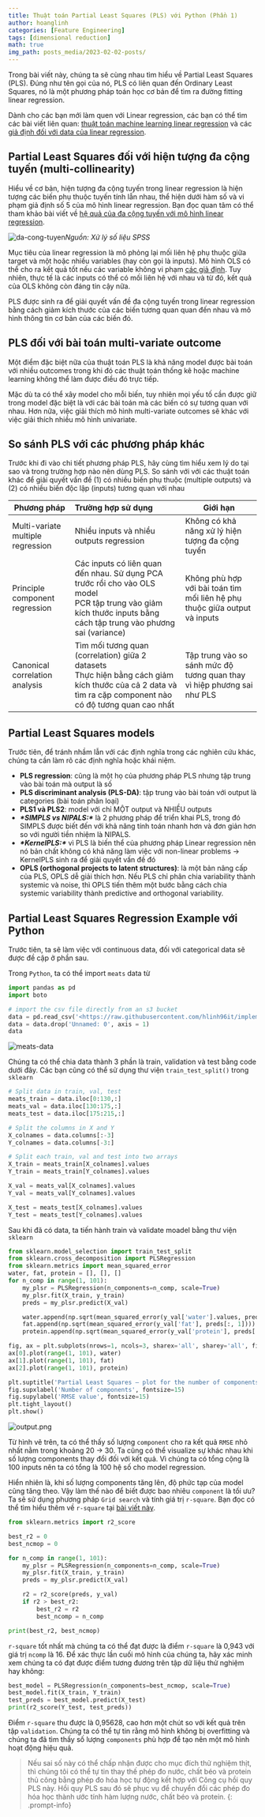 ```yaml
---
title: Thuật toán Partial Least Squares (PLS) với Python (Phần 1)
author: hoanglinh
categories: [Feature Engineering]
tags: [dimensional reduction]
math: true
img_path: posts_media/2023-02-02-posts/
---
```


Trong bài viết này, chúng ta sẽ cùng nhau tìm hiểu về Partial Least Squares (PLS). Đúng như tên gọi của nó, PLS có liên quan đến Ordinary Least Squares, nó là một phương pháp toán học cơ bản để tìm ra đường fitting linear regression.

Dành cho các bạn mới làm quen với Linear regression, các bạn có thể tìm các bài viết liên quan: [thuật toán machine learning linear regression](https://machinelearningcoban.com/2016/12/28/linearregression/) và các [giả định đối với data của linear regression](https://www.notion.so/deba871a26d34c67bac023a447fab221).

## Partial Least Squares đối với hiện tượng đa cộng tuyến (multi-collinearity)

Hiểu về cơ bản, hiện tượng đa cộng tuyến trong linear regression là hiện tượng các biến phụ thuộc tuyến tính lẫn nhau, thể hiện dưới hàm số và vi phạm giả định số 5 của mô hình linear regression. Bạn đọc quan tâm có thể tham khảo bài viết về [hệ quả của đa cộng tuyến với mô hình linear regression](https://www.notion.so/6cb85c40ecdf4a3abbd01f634f1c3508).

![da-cong-tuyen](Da-cong-tuyen.png)_Nguồn: Xử lý số liệu SPSS_

Mục tiêu của linear regression là mô phỏng lại mối liên hệ phụ thuộc giữa target và một hoặc nhiều variables (hay còn gọi là inputs). Mô hình OLS có thể cho ra kết quả tốt nếu các variable không vi phạm [các giả định](https://www.notion.so/deba871a26d34c67bac023a447fab221). Tuy nhiên, thực tế là các inputs có thể có mối liên hệ với nhau và từ đó, kết quả của OLS không còn đáng tin cậy nữa.

PLS được sinh ra để giải quyết vấn đề đa cộng tuyến trong linear regression bằng cách giảm kích thước của các biến tương quan quan đến nhau và mô hình thông tin cơ bản của các biến đó.

## PLS đối với bài toán multi-variate outcome

Một điểm đặc biệt nữa của thuật toán PLS là khả năng model được bài toán với nhiều outcomes trong khi đó các thuật toán thống kê hoặc machine learning không thể làm được điều đó trực tiếp.

Mặc dù ta có thể xây model cho mỗi biến, tuy nhiên mọi yếu tố cần được giữ trong model đặc biệt là với các bài toán mà các biến có sự tương quan với nhau. Hơn nữa, việc giải thích mô hình multi-variate outcomes sẽ khác với việc giải thích nhiều mô hình univariate.

## So sánh PLS với các phương pháp khác

Trước khi đi vào chi tiết phương pháp PLS, hãy cùng tìm hiểu xem lý do tại sao và trong trường hợp nào nên dùng PLS. So sánh với với các thuật toán khác để giải quyết vấn đề (1) có nhiều biến phụ thuộc (multiple outputs) và (2) có nhiều biến độc lập (inputs) tương quan với nhau

| Phương pháp                       | Trường hợp sử dụng                                           | Giới hạn                                                     |
| --------------------------------- | :----------------------------------------------------------- | ------------------------------------------------------------ |
| Multi-variate multiple regression | Nhiều inputs và nhiều outputs regression                     | Không có khả năng xử lý hiện tượng đa cộng tuyến             |
| Principle component regression    | Các inputs có liên quan đến nhau. Sử dụng PCA trước rồi cho vào OLS model<br />PCR tập trung vào giảm kích thước inputs bằng cách tập trung vào phương sai (variance) | Không phù hợp với bài toán tìm mối liên hệ phụ thuộc giữa output và inputs |
| Canonical correlation analysis    | Tìm mối tương quan (correlation) giữa 2 datasets<br />Thực hiện bằng cách giảm kích thước của cả 2 data và tìm ra cặp component nào có độ tương quan cao nhất | Tập trung vào so sánh mức độ tương quan thay vì hiệp phương sai như PLS |

## Partial Least Squares models

Trước tiên, để tránh nhầm lẫn với các định nghĩa trong các nghiên cứu khác, chúng ta cần làm rõ các định nghĩa hoặc khái niệm.

- **PLS regression**: cũng là một họ của phương pháp PLS nhưng tập trung vào bài toán mà output là số
- **PLS discriminant analysis (PLS-DA)**: tập trung vào bài toán với output là categories (bài toán phân loại)
- **PLS1 và PLS2**: model với chỉ MỘT output và NHIỀU outputs
- ***\*SIMPLS vs NIPALS:\**** là 2 phương pháp để triển khai PLS, trong đó SIMPLS được biết đến với khả năng tính toán nhanh hơn và đơn giản hơn so với người tiền nhiệm là NIPALS.
- ***\*KernelPLS:\**** vì PLS là biến thể của phương pháp Linear regression nên nó bản chất không có khả năng làm việc với non-linear problems → KernelPLS sinh ra để giải quyết vấn đề đó
- **OPLS (orthogonal projects to latent structures)**: là một bản nâng cấp của PLS, OPLS dễ giải thích hơn. Nếu PLS chỉ phân chia variability thành systemic và noise, thì OPLS tiến thêm một bước bằng cách chia systemic variability thành predictive and orthogonal variability.

## Partial Least Squares Regression Example với Python

Trước tiên, ta sẽ làm việc với continuous data, đối với categorical data sẽ được đề cập ở phần sau.

Trong `Python`, ta có thể import `meats` data từ

```python
import pandas as pd
import boto

# import the csv file directly from an s3 bucket
data = pd.read_csv('<https://raw.githubusercontent.com/hlinh96it/implement_algorithm/main/Regression_Algorithms/meats.csv>')
data = data.drop('Unnamed: 0', axis = 1)
data
```

![meats-data](meats-data.png)

Chúng ta có thể chia data thành 3 phần là train, validation và test bằng code dưới đây. Các bạn cũng có thể sử dụng thư viện `train_test_split()` trong `sklearn`

```python
# Split data in train, val, test
meats_train = data.iloc[0:130,:]
meats_val = data.iloc[130:175,:]
meats_test = data.iloc[175:215,:]

# Split the columns in X and Y
X_colnames = data.columns[:-3]
Y_colnames = data.columns[-3:]

# Split each train, val and test into two arrays
X_train = meats_train[X_colnames].values
Y_train = meats_train[Y_colnames].values

X_val = meats_val[X_colnames].values
Y_val = meats_val[Y_colnames].values

X_test = meats_test[X_colnames].values
Y_test = meats_test[Y_colnames].values
```

Sau khi đã có data, ta tiến hành train và validate moadel bằng thư viện `sklearn`

```python
from sklearn.model_selection import train_test_split
from sklearn.cross_decomposition import PLSRegression
from sklearn.metrics import mean_squared_error
water, fat, protein = [], [], []
for n_comp in range(1, 101):
    my_plsr = PLSRegression(n_components=n_comp, scale=True)
    my_plsr.fit(X_train, y_train)
    preds = my_plsr.predict(X_val)

    water.append(np.sqrt(mean_squared_error(y_val['water'].values, preds[:, 0])))
    fat.append(np.sqrt(mean_squared_error(y_val['fat'], preds[:, 1])))
    protein.append(np.sqrt(mean_squared_error(y_val['protein'], preds[:, 2])))

fig, ax = plt.subplots(nrows=1, ncols=3, sharex='all', sharey='all', figsize=(16, 4))
ax[0].plot(range(1, 101), water)
ax[1].plot(range(1, 101), fat)
ax[2].plot(range(1, 101), protein)

plt.suptitle('Partial Least Squares — plot for the number of components', fontsize=18)
fig.supxlabel('Number of components', fontsize=15)
fig.supylabel('RMSE value', fontsize=15)
plt.tight_layout()
plt.show()
```

![output.png](pls_comps.png)

Từ hình vẽ trên, ta có thể thấy số lượng `component` cho ra kết quả `RMSE` nhỏ nhất nằm trong khoảng 20 → 30. Ta cũng có thể visualize sự khác nhau khi số lượng components thay đổi đối với kết quả. Vì chúng ta có tổng cộng là 100 inputs nên ta có tổng là 100 hệ số cho model regression.

Hiển nhiên là, khi số lượng components tăng lên, độ phức tạp của model cũng tăng theo. Vậy làm thế nào để biết được bao nhiêu `component` là tối ưu? Ta sẽ sử dụng phương pháp `Grid search` và tính giá trị `r-square`. Bạn đọc có thể tìm hiểu thêm về `r-square` tại [bài viết này](https://www.notion.so/37daf433b45347338cc5afbe990bbe7a).

```python
from sklearn.metrics import r2_score

best_r2 = 0
best_ncmop = 0

for n_comp in range(1, 101):
    my_plsr = PLSRegression(n_components=n_comp, scale=True)
    my_plsr.fit(X_train, y_train)
    preds = my_plsr.predict(X_val)

    r2 = r2_score(preds, y_val)
    if r2 > best_r2:
        best_r2 = r2
        best_ncomp = n_comp

print(best_r2, best_ncmop)
```

`r-square` tốt nhất mà chúng ta có thể đạt được là điểm `r-square` là 0,943 với giá trị `ncomp` là 16. Để xác thực lần cuối mô hình của chúng ta, hãy xác minh xem chúng ta có đạt được điểm tương đương trên tập dữ liệu thử nghiệm hay không:

```python
best_model = PLSRegression(n_components=best_ncmop, scale=True)
best_model.fit(X_train, Y_train)
test_preds = best_model.predict(X_test)
print(r2_score(Y_test, test_preds))
```

Điểm `r-square` thu được là 0,95628, cao hơn một chút so với kết quả trên tập `validation`. Chúng ta có thể tự tin rằng mô hình không bị overfitting và chúng ta đã tìm thấy số lượng `components` phù hợp để tạo nên một mô hình hoạt động hiệu quả.

> Nếu sai số này có thể chấp nhận được cho mục đích thử nghiệm thịt, thì chúng tôi có thể tự tin thay thế phép đo nước, chất béo và protein thủ công bằng phép đo hóa học tự động kết hợp với Công cụ hồi quy PLS này. Hồi quy PLS sau đó sẽ phục vụ để chuyển đổi các phép đo hóa học thành ước tính hàm lượng nước, chất béo và protein.
{: .prompt-info}

